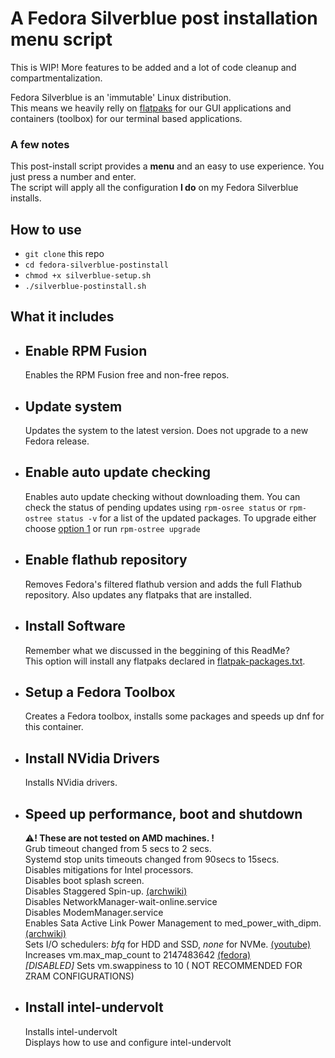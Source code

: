 # A Fedora Silverblue post installation **menu** script  
  
This is WIP! More features to be added and a lot of code cleanup and compartmentalization.  
  
Fedora Silverblue is an 'immutable' Linux distribution.  
This means we heavily relly on [flatpaks](https://www.flatpak.org/) for our GUI applications and containers (toolbox) for our terminal based applications.  

### A few notes
This post-install script provides a **menu** and an easy to use experience. You just press a number and enter.  
The script will apply all the configuration **I do** on my Fedora Silverblue installs.

## How to use
- `git clone` this repo  
- `cd fedora-silverblue-postinstall`  
- `chmod +x silverblue-setup.sh`  
- `./silverblue-postinstall.sh`
  
## What it includes
- ## Enable RPM Fusion
  Enables the RPM Fusion free and non-free repos.

- ## Update system
  Updates the system to the latest version. Does not upgrade to a new Fedora release.

- ## Enable auto update checking
  Enables auto update checking without downloading them. You can check the status of pending updates using `rpm-osree status` or `rpm-ostree status -v` for a list of the updated packages. To upgrade either choose [option 1](#update-system) or run `rpm-ostree upgrade`

- ## Enable flathub repository
  Removes Fedora's filtered flathub version and adds the full Flathub repository. Also updates any flatpaks that are installed.

- ## Install Software
  Remember what we discussed in the beggining of this ReadMe?  
  This option will install any flatpaks declared in [flatpak-packages.txt](./flatpak-packages.txt).

- ## Setup a Fedora Toolbox
  Creates a Fedora toolbox, installs some packages and speeds up dnf for this container.

- ## Install NVidia Drivers
  Installs NVidia drivers.  

- ## Speed up performance, boot and shutdown
  :warning:**! These are not tested on AMD machines. !**  
  Grub timeout changed from 5 secs to 2 secs.  
  Systemd stop units timeouts changed from 90secs to 15secs.  
  Disables mitigations for Intel processors.  
  Disables boot splash screen.  
  Disables Staggered Spin-up. [(archwiki)](https://wiki.archlinux.org/title/Improving_performance/Boot_process#Staggered_spin-up)  
  Disables NetworkManager-wait-online.service  
  Disables ModemManager.service  
  Enables Sata Active Link Power Management to med_power_with_dipm. [(archwiki)](https://wiki.archlinux.org/title/Power_management#SATA_Active_Link_Power_Management)  
  Sets I/O schedulers: *bfq* for HDD and SSD, *none* for NVMe. [(youtube)](https://youtu.be/1B3P3OziWlI)  
  Increases vm.max_map_count to 2147483642 [(fedora)](https://fedoraproject.org/wiki/Changes/IncreaseVmMaxMapCount)  
  *[DISABLED]* Sets vm.swappiness to 10 ( NOT RECOMMENDED FOR ZRAM CONFIGURATIONS) 

- ## Install intel-undervolt
  Installs intel-undervolt  
  Displays how to use and configure intel-undervolt
